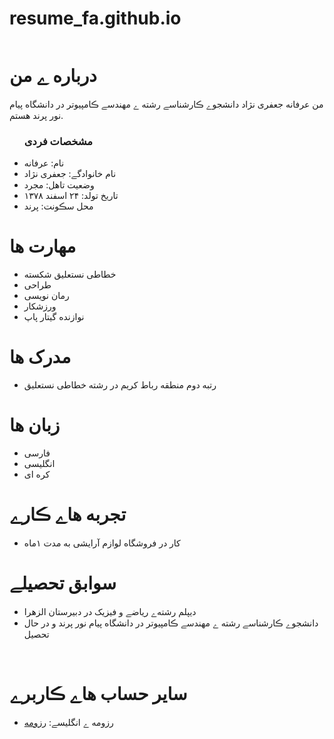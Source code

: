 # resume_fa.github.io<div dir="rtl">
  <img src="" />
  <h1> درباره ے من</h1>
  <p> من عرفانه جعفری نژاد دانشجوے ڪارشناسے رشته ے مهندسے ڪامپیوتر در دانشگاه پیام نور پرند هستم.</p>
  
  <ul>
    <h3> مشخصات فردی</h3>
  <li>نام: عرفانه</li>
  <li>نام خانوادگے: جعفری نژاد</li>
  <li>وضعیت تاهل: مجرد</li>
  <li>تاریخ تولد: ۲۴ اسفند ۱۳۷۸</li>
  <li>محل سڪونت: پرند</li>
</ul>

  
<h1>مهارت ها</h1>

<ul>
  <li>خطاطی نستعلیق شکسته

  <li>طراحی</li>
  <li>رمان نویسی</li>
  <li>ورزشکار</li>
  <li>نوازنده گیتار پاپ</li>
</ul>

<h1> مدرک ها</h1>
<ul>
  <li>رتبه دوم منطقه رباط کریم  در رشته خطاطی نستعلیق</li>
</ul>

<h1> زبان ها</h1>
<ul>
  <li>فارسی</li>
  <li>انگلیسی</li>
  <li>کره ای</li>
</ul>

<h1> تجربه هاے ڪارے </h1>
<ul>
   <li>کار در فروشگاه لوازم آرایشی به مدت ۱ماه</li>
</ul>

<h1> سوابق تحصیلے </h1>
<ul>
   <li>دیپلم رشته‌ے ریاضے و فیزیک در دبیرستان الزهرا</li>
   <li> دانشجوے ڪارشناسے رشته ے مهندسے ڪامپیوتر در دانشگاه پیام نور پرند و در حال تحصیل</li>
</ul>

<br/>

<h1> سایر حساب هاے ڪاربرے </h1>
<ul>
  <li>رزومه ے انگلیسے: <a href="https://resume-fa.github.io/"> رزومه </a></li>
</ul>
